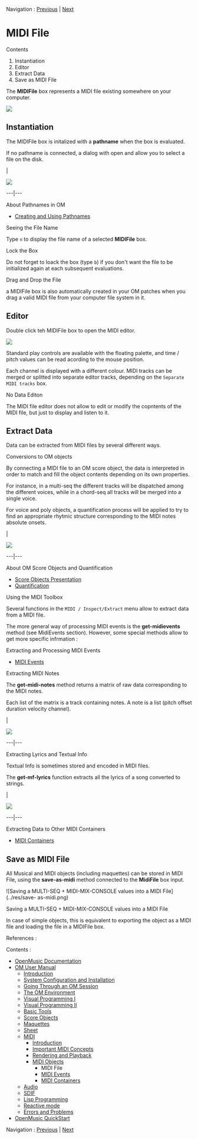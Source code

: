 
Navigation : [Previous](MIDI-Objects "page précédente\(MIDI
Objects\)") | [Next](MIDIEvent "Next\(MIDI Events\)")

# MIDI File


Contents

  1. Instantiation
  2. Editor
  3. Extract Data
  4. Save as MIDI File

The **MIDIFile** box represents a MIDI file existing somewhere on your
computer.

![](../res/midifile.png)

## Instantiation

The MIDIFile box is initalized with a **pathname** when the box is evaluated.

If no pathname is connected, a dialog with open and allow you to select a file
on the disk.

|

![](../res/midfile-init.png)  
  
---|---  
  
About Pathnames in OM

  * [Creating and Using Pathnames](Pathnames)

Seeing the File Name

Type `n` to display the file name of a selected **MIDIFile** box.

Lock the Box

Do not forget to loack the box (type `b`) if you don't want the file to be
initialized again at each subsequent evaluations.

Drag and Drop the File

a MIDIFile box is also automatically created in your OM patches when you drag
a valid MIDI file from your computer file system in it.

## Editor

Double click teh MIDIFile box to open the MIDI editor.

[![](../res/MIDIEditor_1.png)](../res/MIDIEditor.png "Cliquez pour agrandir")

Standard play controls are available with the floating palette, and time /
pitch values can be read acording to the mouse position.

Each channel is displayed with a different colour. MIDI tracks can be merged
or splitted into separate editor tracks, depending on the `Separate MIDI
tracks` box.

No Data Editon

The MIDI file editor does not allow to edit or modify the copntents of the
MIDI file, but just to display and listen to it.

## Extract Data

Data can be extracted from MIDI files by several different ways.

Conversions to OM objects

By connecting a MIDI file to an OM score object, the data is interpreted in
order to match and fill the object contents depending on its own properties.

For instance, in a multi-seq the different tracks will be dispatched among the
different voices, while in a chord-seq all tracks will be merged into a single
voice.

For voice and poly objects, a quantification process will be applied to try to
find an appropriate rhytmic structure corresponding to the MIDI notes absolute
onsets.

|

[![](../res/midifile-mseq_1.png)](../res/midifile-mseq.png "Cliquez pour
agrandir")  
  
---|---  
  
About OM Score Objects and Quantification

  * [Score Objects Presentation](Score-Objects-Intro)
  * [Quantification](Quantification)

Using the MIDI Toolbox

Several functions in the `MIDI / Inspect/Extract` menu allow to extract data
from a MIDI file.

The more general way of processing MIDI events is the **get-midievents**
method (see MidiEvents section). However, some special methods allow to get
more specific infrmation :

Extracting and Processing MIDI Events

  * [MIDI Events](MIDIEvent)

Extracting MIDI Notes

The **get-midi-notes** method returns a matrix of raw data corresponding to
the MIDI notes.

Each list of the matrix is a track containing notes. A note is a list (pitch
offset duration velocity channel).

|

[![](../res/getmidinotes_1.png)](../res/getmidinotes.png "Cliquez pour
agrandir")  
  
---|---  
  
Extracting Lyrics and Textual Info

Textual Info is sometimes stored and encoded in MIDI files.

The **get-mf-lyrics** function extracts all the lyrics of a song converted to
strings.

|

[![](../res/getlyrics_1.png)](../res/getlyrics.png "Cliquez pour agrandir")  
  
---|---  
  
Extracting Data to Other MIDI Containers

  * [MIDI Containers](MIDIContainer)

## Save as MIDI File

All Musical and MIDI objects (including maquettes) can be stored in MIDI File,
using the **save-as-midi** method connected to the **MidiFile** box input.

![Saving a MULTI-SEQ + MIDI-MIX-CONSOLE values into a MIDI File](../res/save-
as-midi.png)

Saving a MULTI-SEQ + MIDI-MIX-CONSOLE values into a MIDI File

In case of simple objects, this is equivalent to exporting the object as a
MIDI file and loading the file in a MIDIFile box.

References :

Contents :

  * [OpenMusic Documentation](OM-Documentation)
  * [OM User Manual](OM-User-Manual)
    * [Introduction](00-Contents)
    * [System Configuration and Installation](Installation)
    * [Going Through an OM Session](Goingthrough)
    * [The OM Environment](Environment)
    * [Visual Programming I](BasicVisualProgramming)
    * [Visual Programming II](AdvancedVisualProgramming)
    * [Basic Tools](BasicObjects)
    * [Score Objects](ScoreObjects)
    * [Maquettes](Maquettes)
    * [Sheet](Sheet)
    * [MIDI](MIDI)
      * [Introduction](Intro)
      * [Important MIDI Concepts](MIDI-Concepts)
      * [Rendering and Playback](MIDI-Playback)
      * [MIDI Objects](MIDI-Objects)
        * MIDI File
        * [MIDI Events](MIDIEvent)
        * [MIDI Containers](MIDIContainer)
    * [Audio](Audio)
    * [SDIF](SDIF)
    * [Lisp Programming](Lisp)
    * [Reactive mode](Reactive)
    * [Errors and Problems](errors)
  * [OpenMusic QuickStart](QuickStart-Chapters)

Navigation : [Previous](MIDI-Objects "page précédente\(MIDI
Objects\)") | [Next](MIDIEvent "Next\(MIDI Events\)")

